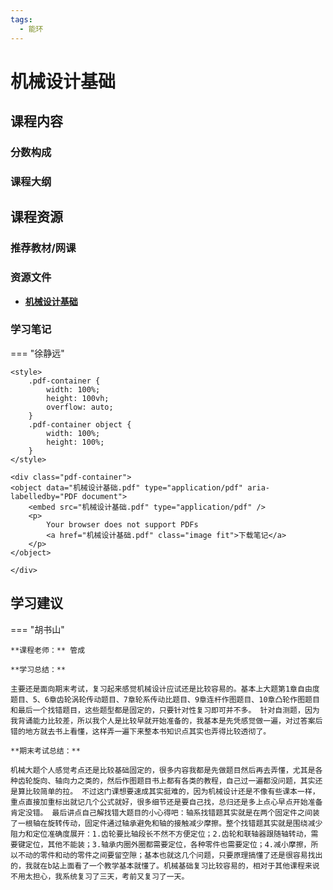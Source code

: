 ```yaml
---
tags:
  - 能环
---
```


# 机械设计基础

## 课程内容

### 分数构成

### 课程大纲


## 课程资源

### 推荐教材/网课

### 资源文件

- [**机械设计基础**](https://pan.baidu.com/s/1xG5EAj8JKh-q1M4yGQ__Vg?pwd=i2n4)

### 学习笔记

=== "徐静远"

    <style>
        .pdf-container {
            width: 100%;
            height: 100vh;
            overflow: auto;
        }
        .pdf-container object {
            width: 100%;
            height: 100%;
        }
    </style>

    <div class="pdf-container">
    <object data="机械设计基础.pdf" type="application/pdf" aria-labelledby="PDF document">
        <embed src="机械设计基础.pdf" type="application/pdf" />
        <p>
            Your browser does not support PDFs
            <a href="机械设计基础.pdf" class="image fit">下载笔记</a>
        </p>
    </object>

    </div>

## 学习建议

=== "胡书山"

    **课程老师：** 管成 
    
    **学习总结：**
    
    主要还是面向期末考试，复习起来感觉机械设计应试还是比较容易的。基本上大题第1章自由度题目、5、6章齿轮涡轮传动题目、7章轮系传动比题目、9章连杆作图题目、10章凸轮作图题目和最后一个找错题目，这些题型都是固定的，只要针对性复习即可并不多。 针对自测题，因为我背诵能力比较差，所以我个人是比较早就开始准备的，我基本是先凭感觉做一遍，对过答案后错的地方就去书上看懂，这样弄一遍下来整本书知识点其实也弄得比较透彻了。 
    
    **期末考试总结：**
    
    机械大题个人感觉考点还是比较基础固定的，很多内容我都是先做题目然后再去弄懂，尤其是各种齿轮旋向、轴向力之类的，然后作图题目书上都有各类的教程，自己过一遍都没问题，其实还是算比较简单的拉。 不过这门课想要速成其实挺难的，因为机械设计还是不像有些课本一样，重点直接加重标出就记几个公式就好，很多细节还是要自己找，总归还是多上点心早点开始准备肯定没错。 最后讲点自己解找错大题目的小心得吧：轴系找错题其实就是在两个固定件之间装了一根轴在旋转传动，固定件通过轴承避免和轴的接触减少摩擦。整个找错题其实就是围绕减少阻力和定位准确度展开：1.齿轮要比轴段长不然不方便定位；2.齿轮和联轴器跟随轴转动，需要键定位，其他不能装；3.轴承内圈外圈都需要定位，各种零件也需要定位；4.减小摩擦，所以不动的零件和动的零件之间要留空隙；基本也就这几个问题，只要原理搞懂了还是很容易找出的，我就在b站上面看了一个教学基本就懂了。机械基础复习比较容易的，相对于其他课程来说不用太担心，我系统复习了三天，考前又复习了一天。


